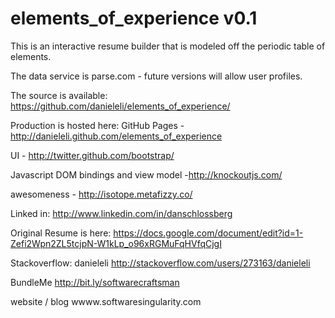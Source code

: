 elements_of_experience v0.1 
===========================

This is an interactive resume builder that is modeled off the periodic table of elements.

The data service is parse.com - future versions will allow user profiles.

The source is available: https://github.com/danieleli/elements_of_experience/

Production is hosted here: GitHub Pages - http://danieleli.github.com/elements_of_experience

UI - http://twitter.github.com/bootstrap/

Javascript DOM bindings and view model -http://knockoutjs.com/

awesomeness - http://isotope.metafizzy.co/ 

Linked in:
http://www.linkedin.com/in/danschlossberg

Original Resume is here:
https://docs.google.com/document/edit?id=1-Zefi2Wpn2ZL5tcjpN-W1kLp_o96xRGMuFqHVfqCjgI

Stackoverflow: danieleli
http://stackoverflow.com/users/273163/danieleli

BundleMe
http://bit.ly/softwarecraftsman

website / blog
wwww.softwaresingularity.com


